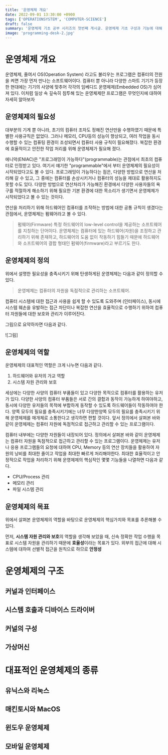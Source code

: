 ```yaml
---
title: '운영체제 개요'
date: 2022-09-01 13:30:00 +0900
tags: ['OPERATIONSYSTEM', 'COMPUTER-SCIENCE']
draft: false
summary: '운영체제 기초 공부 시리즈의 첫번째 게시글. 운영체제 기초 구성과 기능에 대해 설명한 글'
image: 'programming-desk-2.jpg'
---
```


# 운영체제 개요

운영체제, 줄여서 OS(Operation System) 라고도 불리우는 프로그램은 컴퓨터의 전원을 켜면 가장 먼저 만나는 소프트웨어이다.  컴퓨터 뿐 아니라 다양한 스마트 기기가 등장한 현대에는 기기의 사양에 맞추어 각각의 임베디드 운영체제(Embedded OS)가 심어져 있다. 이처럼 일상 속 깊숙히 침투해 있는 운영체제란 프로그램은 무엇인지에 대하여 자세히 알아보자

## 운영체제의 필요성

대부분의 기계 뿐 아니라, 초기의 컴퓨터 조차도 정해진 연산만을 수행하였기 때문에 특별한 사용규칙은 없었다. 그러나 메모리, CPU등의 성능이 향상되고, 여러 작업을 동시 수행할 수 있는 컴퓨팅 환경이 조성되면서 컴퓨터 사용 규칙이 필요해졌다. 복잡한 환경에 효율적이고 안전한 작업 처리를 위해 운영체제가 필요해 졌다.

에니악(ENIAC)은 "프로그래밍이 가능하다"(programmable)는 관점에서 최초의 컴퓨터로 인정받고 있다. 여기서 얘기한 "programmable"에서 부터 운영체제의 필요성이 시작되었다고도 볼 수 있다. 프로그래밍이 가능하다는 점은, 다양한 방법으로 연산을 처리해 갈 수 있고, 그 중에는 컴퓨터를 손상시키거나 컴퓨터의 성능을 제대로 활용하지도 못할 수도 있다. 다양한 방법으로 연산처리가 가능해진 환경에서 다양한 사용자들의 욕구를 적절하게 해소하기 위해 필요한 기본 환경에 대한 목소리가 생기면서 운영체제가 시작되었다고 볼 수 있는 것이다.

연산을 처리하기 위해 하드웨어인 컴퓨터를 조작하는 방법에 대한 공통 규칙이 생겼다는 관점에서, 운영체제는 펌웨어라고 볼 수 있다.

> 펌웨어(Firmware)
> 특정 하드웨어의 low-level control을 제공하는 소프트웨어를 지칭하는 단어이다. 운영체제는 컴퓨터에 있는 하드웨어(자원)을 조정하고 관리하기 위해 존재하고, 하드웨어의 도움 없이 작동하기 힘들기 때문에 하드웨어와 소프트웨어의 결합 형태인 펌웨어(firmware)라고 부르기도 한다.

## 운영체제의 정의
위에서 설명한 필요성을 충족시키기 위해 탄생하게된 운영체제는 다음과 같이 정의할 수 있다.

> 운영체제는 컴퓨터의 자원을 독점적으로 관리하는 소프트웨어.

컴퓨터 시스템에 대한 접근과 사용을 쉽게 할 수 있도록 도와주며 (인터페이스), 동시에 시스템 훼손을 유발하는 접근 차단이나 복잡한 연산을 효율적으로 수행하기 위하여 컴퓨터 자원들에 대한 보호와 관리가 이루어진다.

그림으로 요약하자면 다음과 같다.

![그림]

## 운영체제의 역할
운영체제의 대표적인 역할은 크게 나누면 다음과 같다.

1. 하드웨어와 유저의 가교 역할
2. 시스템 자원 관리와 보호

세상에는 다양한 사양의 컴퓨터 부품들이 있고 다양한 목적으로 컴퓨터를 활용하는 유저가 있다. 다양한 사양의 컴퓨터 부품들은 서로 간의 결합과 동작이 가능하게 하여야하고, 동시에 다양한 유저들의 목적에 부합하게 동작할 수 있도록 하드웨어들이 작동하여야 한다. 양쪽 모두의 필요를 충족시키기에는 너무 다양한양쪽 모두의 필요를 충족시키기 위해 운영체제를 매개체로 소통한다고 생각하면 편할 것이다. 앞서 정의에서 살펴본 바와 같이 운영체제는 컴퓨터 자원에 독점적으로 접근하고 관리할 수 있는 프로그램이다. 

컴퓨터 내부에는 다양한 자원들이 내장되어 있다. 정의에서 살펴본 바와 같이 운영체제는 컴퓨터 자원을 독점적으로 접근하고 관리할 수 있는 프로그램이다. 운영체제는 유저나 응용 프로그램들의 요청에 대하여 CPU, Memory 등의 연산 장치들을 활용하여 자원의 낭비를 최대한 줄이고 작업을 최대한 빠르게 처리해야한다. 최대한 효율적이고 안정적으로 작업을 처리하기 위해 운영체제의 핵심적인 몇몇 기능들을 나열하면 다음과 같다.

- CPU/Process 관리
- 메모리 관리
- 파일 시스템 관리

## 운영체제의 목표
위에서 살펴본 운영체제의 역할을 바탕으로 운영체제의 핵심가치와 목표를 추론해볼 수 있다.

먼저, **시스템 자원 관리와 보호**의 역할을 생각해 보았을 때, 신속 정확한 작업 수행을 목표로 시스템 자원을 관리하기 때문에 **효율성**이라는 목표가 있다.  외부의 접근에 대해 시스템에 대하여 선별적 접근을 원칙으로 하므로 **안정성**

# 운영체제의 구조

## 커널과 인터페이스

## 시스템 호출과 디바이스 드라이버

## 커널의 구성

## 가상머신

# 대표적인 운영체제의 종류

## 유닉스와 리눅스

## 매킨토시와 MacOS

## 윈도우 운영체제

## 모바일 운영체제